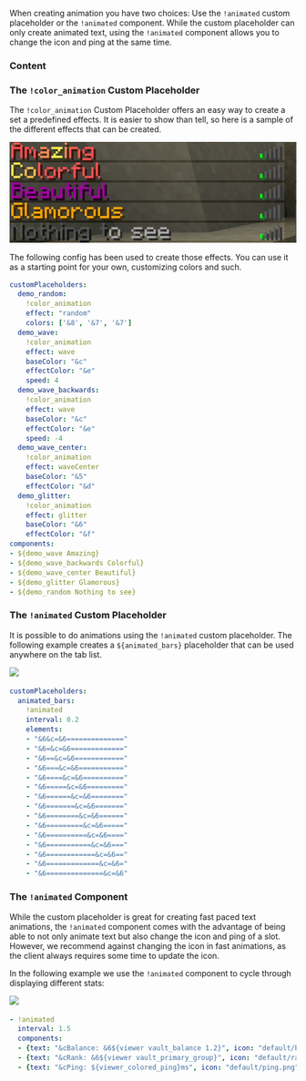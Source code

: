 When creating animation you have two choices:
Use the `!animated` custom placeholder or the `!animated` component.
While the custom placeholder can only create animated text, using the `!animated` component allows you to change the icon and ping at the same time.

### Content
[!]: ToC

### The `!color_animation` Custom Placeholder

The `!color_animation` Custom Placeholder offers an easy way to create a set a predefined effects. It is easier to show than tell, so here is a sample of the different effects that can be created.

![](images/color_animation_example.gif)

The following config has been used to create those effects.
You can use it as a starting point for your own, customizing colors and such.

```yaml
customPlaceholders:
  demo_random:
    !color_animation
    effect: "random"
    colors: ['&8', '&7', '&7']
  demo_wave:
    !color_animation
    effect: wave
    baseColor: "&c"
    effectColor: "&e"
    speed: 4
  demo_wave_backwards:
    !color_animation
    effect: wave
    baseColor: "&c"
    effectColor: "&e"
    speed: -4
  demo_wave_center:
    !color_animation
    effect: waveCenter
    baseColor: "&5"
    effectColor: "&d"
  demo_glitter:
    !color_animation
    effect: glitter
    baseColor: "&6"
    effectColor: "&f"
components:
- ${demo_wave Amazing}
- ${demo_wave_backwards Colorful}
- ${demo_wave_center Beautiful}
- ${demo_glitter Glamorous}
- ${demo_random Nothing to see}
```

### The `!animated` Custom Placeholder

It is possible to do animations using the `!animated` custom placeholder. The following example creates a `${animated_bars}` placeholder that can be used anywhere on the tab list.

![](images/animation-1.gif)
```yaml
customPlaceholders:
  animated_bars:
    !animated
    interval: 0.2
    elements:
    - "&6&c=&6=============="
    - "&6=&c=&6============="
    - "&6==&c=&6============"
    - "&6===&c=&6==========="
    - "&6====&c=&6=========="
    - "&6=====&c=&6========="
    - "&6======&c=&6========"
    - "&6=======&c=&6======="
    - "&6========&c=&6======"
    - "&6=========&c=&6====="
    - "&6==========&c=&6===="
    - "&6===========&c=&6==="
    - "&6============&c=&6=="
    - "&6=============&c=&6="
    - "&6==============&c=&6"
```

### The `!animated` Component

While the custom placeholder is great for creating fast paced text animations, the `!animated` component comes with the advantage of being able to not only animate text but also change the icon and ping of a slot.
However, we recommend against changing the icon in fast animations, as the client always requires some time to update the icon.

In the following example we use the `!animated` component to cycle through displaying different stats:

![](images/animation-2.gif)
```yaml
- !animated
  interval: 1.5
  components:
  - {text: "&cBalance: &6${viewer vault_balance 1.2}", icon: "default/balance.png", ping: 0}
  - {text: "&cRank: &6${viewer vault_primary_group}", icon: "default/rank.png", ping: 0}
  - {text: "&cPing: ${viewer_colored_ping}ms", icon: "default/ping.png", ping: 0}
```